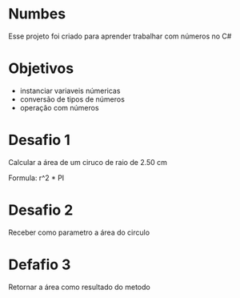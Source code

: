 # Numbes

Esse projeto foi criado para aprender trabalhar com números no C#

# Objetivos

* instanciar variaveis númericas
* conversão de tipos de números
* operação com números

# Desafio 1

Calcular a área de um ciruco de raio de 2.50 cm

Formula: r^2 * PI

# Desafio 2

Receber como parametro a área do circulo

# Defafio 3

Retornar a área como resultado do metodo
